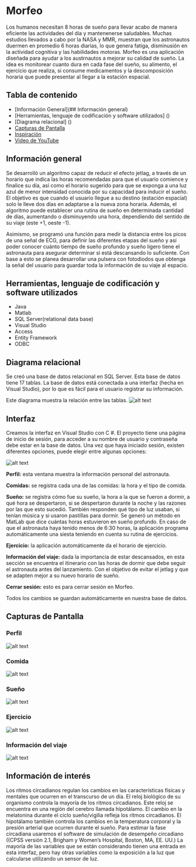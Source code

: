 # Morfeo
Los humanos necesitan 8 horas de sueño para llevar acabo de manera eficiente las actividades del día y mantenenerse saludables. Muchas estudios llevados a cabo por la NASA y MMR, muestran que los astronautos duermen en promedio 6 horas diarias, lo que genera fatiga, disminusión en la actividad cognitiva y las habilidades motoras. Morfeo es una aplicación diseñada para ayudar a los austrnautos a mejorar su calidad de sueño. La idea es monitorear cuanto dura en cada fase del sueño, su alimento, el ejercicio que realiza, si consume medicamentos y la descomposición horaria que puede presentar al llegar a la estación espacial. 

## Tabla de contenido
- [Información General](## Información general)
- [Herramientas, lenguaje de codificación y software utilizados]  ()
- [Diagrama relacional] ()
- [Capturas de Pantalla]()
- [Inspiración]()
- [Video de YouTube](https://youtu.be/KdlvJBqiytc)

## Información general
Se desarrolló un algoritmo capaz de reducir el efecto jetlag, a través de un horario que indica las horas recomendadas para que el usuario comience y finalice su día, así como el horario sugerido para que se exponga a una luz azul de menor intensidad conocida por su capacidad para inducir el sueño. El objetivo es que cuando el usuario llegue a su destino (estación espacial) solo le lleve dos días en adaptarse a la nueva zona horaria. Además, el algoritmo puede establecer una rutina de sueño en determinada cantidad de días, aumentando o disminuyendo una hora, dependiendo del sentido de su viaje (este +1, oeste -1).

Asimismo, se programó una función para medir la distancia entre los picos de una señal de ECG, para definir las diferentes etapas del sueño y así poder conocer cuánto tiempo de sueño profundo y sueño ligero tiene el astronauta para asegurar determinar si está descansando lo suficiente. Con base a esto se planea desarrollar una pulsera con fotodiodos que obtenga la señal del usuario para guardar toda la información de su viaje al espacio.

## Herramientas, lenguaje de codificación y software utilizados
- Java
- Matlab 
- SQL Server(relational data base)
- Visual Studio
- Access
- Entity Framework 
- ODBC

## Diagrama relacional
Se creó una base de datos relacional en SQL Server. Esta base de datos tiene 17 tablas. La base de datos está conectada a una interfaz (hecha en Visual Studio), por lo que es fácil para el usuario registrar su información.

Este diagrama muestra la relación entre las tablas.
![alt text](https://github.com/dianaespinosar/Morfeo/blob/main/MorfeoDiagram.png "Diagrama de relación")

## Interfaz
Creamos la interfaz en Visual Studio con C #. El proyecto tiene una página de inicio de sesión, para acceder a su nombre de usuario y contraseña debe estar en la base de datos. Una vez que haya iniciado sesión, existen diferentes opciones, puede elegir entre algunas opciones:

![alt text](https://github.com/dianaespinosar/Morfeo/blob/main/MainWindow.JPG "MainWindow")


**Perfil:** esta ventana muestra la información personal del astronauta.

**Comidas:** se registra cada una de las comidas: la hora y el tipo de comida.

**Sueño:** se registra cómo fue su sueño, la hora a la que se fueron a dormir, a qué hora se despertaron, si se despertaron durante la noche y las razones por las que esto sucedió. También responden qué tipo de luz usaban, si tenían música y si usaron pastillas para dormir. Se generó un método en MatLab que dice cuántas horas estuvieron en sueño profundo. En caso de que el astronauta haya tenido menos de 6:30 horas, la aplicación programa automáticamente una siesta teniendo en cuenta su rutina de ejercicios.

**Ejercicio:** la aplicación automáticamente da el horario de ejercicio.

**Información del viaje:** dada la importancia de estar descansados, en esta sección se encuentra el itinerario con las horas de dormir que debe seguir el astronauta antes del lanzamiento. Con el objetivo de evitar el jetlag y que se adapten mejor a su nuevo horario de sueño.

**Cerrar sesión:** esto es para cerrar sesión en Morfeo.

Todos los cambios se guardan automáticamente en nuestra base de datos.

## Capturas de Pantalla
### Perfil

![alt text](https://github.com/dianaespinosar/Morfeo/blob/main/MorfeoAstro.JPG "Astronauta")
### Comida

![alt text](https://github.com/dianaespinosar/Morfeo/blob/main/Meal.JPG "Comida")
### Sueño

![alt text](https://github.com/dianaespinosar/Morfeo/blob/main/Info.JPG "Información")

### Ejercicio

![alt text](https://github.com/dianaespinosar/Morfeo/blob/main/Ejercicio.JPG "Ejercicio")
### Información del viaje

![alt text](https://github.com/dianaespinosar/Morfeo/blob/main/TripInformationEast.JPG "Viaje")

## Información de interés
Los ritmos circadianos regulan los cambios en las características físicas y mentales que ocurren en el transcurso de un día. El reloj biológico de su organismo controla la mayoría de los ritmos circadianos. Este reloj se encuentra en una región del cerebro llamada hipotálamo. El cambio en la melatonina durante el ciclo sueño/vigilia refleja los ritmos circadianos. El hipotálamo también controla los cambios en la temperatura corporal y la presión arterial que ocurren durante el sueño.
Para estimar la fase circadiana usaremos el software de simulación de desempeño circadiano ((CPSS versión 2.1, Brigham y Women’s Hospital, Boston, MA, EE. UU.) La mayoría de las variables que se están considerando tienen una entrada en esta interfaz, pero hay otras variables como la exposición a la luz que calcularse utilizando un sensor de luz.
